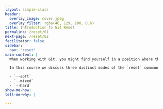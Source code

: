 ```yaml
---
layout: simple-class
header:
  overlay_image: cover.jpeg
  overlay_filter: rgba(46, 129, 200, 0.6)
title: Introduction to Git Reset
permalink: /reset/01
next-page: /reset/02
facilitator: false
sidebar:
  nav: "reset"
main-content: |
  When working with Git, you might find yourself in a position where the things you have been working on don't meet your initial needs or aren't working. The `git reset` command allows you to 'reset' your repository (and your Staging Area / Working Directory) to a specific moment in time.

  In this course we discuss three distinct modes of the `reset` command:

  - `--soft`
  - `--mixed`
  - `--hard`
show-me-how:
tell-me-why: |

---
```

